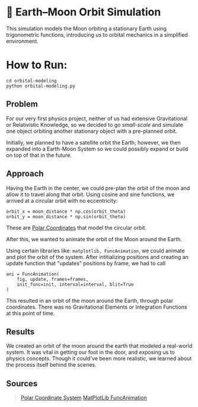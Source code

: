 # 🌙 Earth–Moon Orbit Simulation

This simulation models the Moon orbiting a stationary Earth using trigonometric functions, introducing us to orbital mechanics in a simplified environment.

# How to Run:
```
cd orbital-modeling
python orbital-modeling.py
```

## Problem

For our very first physics project, neither of us had extensive Gravitational or Relativistic Knowledge, 
so we decided to go *small-scale* and simulate one object orbiting another stationary object with a pre-planned orbit.

Initially, we planned to have a satellite orbit the Earth; however, we then expanded into a Earth-Moon System
so we could possibly expand or build on top of that in the future.

## Approach

Having the Earth in the center, we could pre-plan the orbit of the moon and allow it to travel along that orbit.
Using cosine and sine functions, we arrived at a circular orbit with no eccentricity:
```
orbit_x = moon_distance * np.cos(orbit_theta)
orbit_y = moon_distance * np.sin(orbit_theta)
```
These are [Polar Coordinates](https://en.wikipedia.org/wiki/Polar_coordinate_system) that model the circular orbit.

After this, we wanted to animate the orbit of the Moon around the Earth. 

Using certain libraries like: ```matplotlib, FuncAnimation```, we could animate and plot the orbit of the system.
After intitializing positions and creating an update function that "updates" positions by frame, we had to call
```
ani = FuncAnimation(
    fig, update, frames=frames,
    init_func=init, interval=interval, blit=True
)
```
This resulted in an orbit of the moon around the Earth, through polar coordinates. There was no Gravitational Elements or
Integration Functions at this point of time.

## Results

We created an orbit of the moon around the earth that modeled a real-world system. It was vital in getting our foot in the door,
and exposing us to physics concepts. Though it could've been more realistic, we learned about the process itself behind the scenes.

## Sources

>[Polar Coordinate System](https://en.wikipedia.org/wiki/Polar_coordinate_system)
[MatPlotLib FuncAnimation](https://matplotlib.org/stable/api/_as_gen/matplotlib.animation.FuncAnimation.html)

